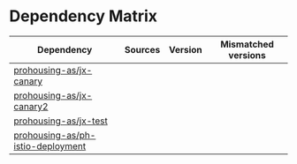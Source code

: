 # Dependency Matrix

Dependency | Sources | Version | Mismatched versions
---------- | ------- | ------- | -------------------
[prohousing-as/jx-canary](https://github.com/prohousing-as/jx-canary.git) |  | []() | 
[prohousing-as/jx-canary2](https://github.com/prohousing-as/jx-canary2.git) |  | []() | 
[prohousing-as/jx-test](https://github.com/prohousing-as/jx-test.git) |  | []() | 
[prohousing-as/ph-istio-deployment](https://github.com/prohousing-as/ph-istio-deployment.git) |  | []() | 
